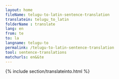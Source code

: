 ```yaml
---
layout: home
fileName: telugu-to-latin-sentence-translation
translatein: telugu_to_latin
folderName : translate
lang: en
from: te
to: la
langname: telugu-to
permalink: /telugu-to-latin-sentence-translation
tool: sentence-translations
matchurls: en&&te
---
```

{% include section/translateinto.html %}
